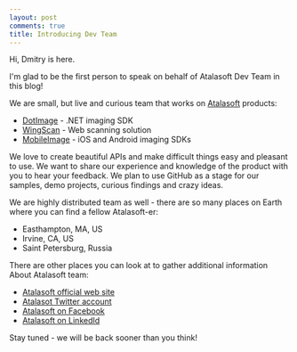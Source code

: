 ```yaml
---
layout: post
comments: true
title: Introducing Dev Team
---
```


Hi, Dmitry is here.

I'm glad to be the first person to speak on behalf of Atalasoft Dev Team in this blog!

We are small, but live and curious team that works on [Atalasoft](https://www.atalasoft.com)
products:

 - [DotImage](https://www.atalasoft.com/Products/DotImage) - .NET imaging SDK
 - [WingScan](https://www.atalasoft.com/Products/WingScan) - Web scanning solution
 - [MobileImage](https://www.atalasoft.com/Products/MobileImage) - iOS and Android imaging SDKs

We love to create beautiful APIs and make difficult things easy and pleasant to use.
We want to share our experience and knowledge of the product with you to hear your
feedback. We plan to use GitHub as a stage for our samples, demo projects,
curious findings and crazy ideas.

We are highly distributed team as well - there are so many places on Earth
where you can find a fellow Atalasoft-er:

- Easthampton, MA, US
- Irvine, CA, US
- Saint Petersburg, Russia

There are other places you can look at to gather additional information About
Atalasoft team:

 - [Atalasoft official web site](https://www.atalasoft.com)
 - [Atalasot Twitter account](https://twitter.com/atalasoft)
 - [Atalasoft on Facebook](https://www.facebook.com/Atalasoft)
 - [Atalasoft on LinkedId](https://www.linkedin.com/company/atalasoft-from-lexmark)

Stay tuned - we will be back sooner than you think!
